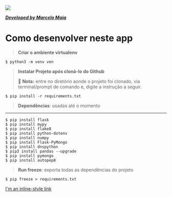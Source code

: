 <p align="left">
<img src="https://cdn.computercareers.org/wp-content/uploads/System-Analyst.jpg">
</p>


[*__Developed by Marcelo Maia__*](https://curriculo-py.herokuapp.com/  "Developed by Marcelo Maia")


# Como desenvolver neste app

> __Criar o ambiente virtualenv__
```
$ python3 -m venv ven
```

> __Instalar Projeto após cloná-lo do Github__
> 
> 📝 **Nota:** entre no diretório aonde o projeto foi clonado, via terminal/prompt de comando e, digite a instrução a seguir.
> 
```
$ pip install -r requirements.txt
```

>  __Dependências__: usadas até o momento
-------------------------------
```
$ pip install flask
$ pip install mypy
$ pip install flake8
$ pip install python-dotenv
$ pip install numpy
$ pip install Flask-PyMongo
$ pip install dnspython
$ pip3 install pandas --upgrade
$ pip install pymongo
$ pip install autopep8
```

> __Run freeze__: exporta todas as dependências do projeto
```
$ pip freeze > requirements.txt
```
[I'm an inline-style link](https://www.google.com)
